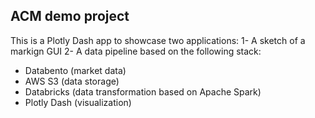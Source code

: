 ## ACM demo project

This is a Plotly Dash app to showcase two applications:
1- A sketch of a markign GUI 
2- A data pipeline based on the following stack:
  - Databento (market data)
  - AWS S3 (data storage)
  - Databricks (data transformation based on Apache Spark)
  - Plotly Dash (visualization)
